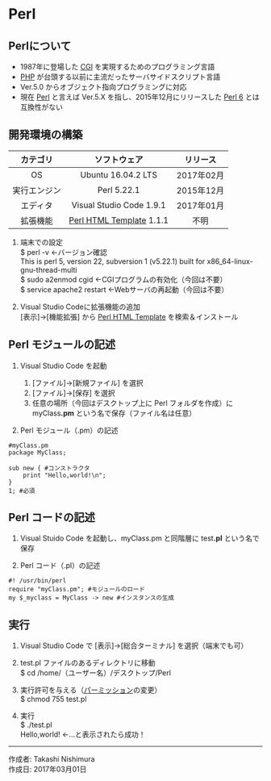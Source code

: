 # Perl

## Perlについて

* 1987年に登場した [CGI](https://ja.wikipedia.org/wiki/Common_Gateway_Interface) を実現するためのプログラミング言語
* [PHP](https://ja.wikipedia.org/wiki/PHP:_Hypertext_Preprocessor) が台頭する以前に主流だったサーバサイドスクリプト言語
* Ver.5.0 からオブジェクト指向プログラミングに対応
* 現在 [Perl](https://ja.wikipedia.org/wiki/Perl) と言えば Ver.5.X を指し、2015年12月にリリースした [Perl 6](https://ja.wikipedia.org/wiki/Perl_6) とは互換性がない


## 開発環境の構築

|カテゴリ|ソフトウェア|リリース|
|:--:|:--:|:--:|
|OS|Ubuntu 16.04.2 LTS|2017年02月|
|実行エンジン|Perl 5.22.1|2015年12月|
|エディタ|Visual Studio Code 1.9.1|2017年01月|
|拡張機能|[Perl HTML Template](https://github.com/textmate/perl-html-template.tmbundle) 1.1.1|不明|

1. 端末での設定  
    $ perl -v ←バージョン確認  
    This is perl 5, version 22, subversion 1 (v5.22.1) built for x86_64-linux-gnu-thread-multi  
    $ sudo a2enmod cgid ←CGIプログラムの有効化（今回は不要）  
    $ service apache2 restart ←Webサーバの再起動（今回は不要）  

1. Visual Studio Codeに拡張機能の追加  
    [表示]→[機能拡張] から [Perl HTML Template](https://github.com/textmate/perl-html-template.tmbundle) を検索＆インストール

## Perl モジュールの記述

1. Visual Studio Code を起動
    1. [ファイル]→[新規ファイル] を選択
    1. [ファイル]→[保存] を選択
    1. 任意の場所（今回はデスクトップ上に Perl フォルダを作成）に myClass<b>.pm</b> という名で保存（ファイル名は任意）  

1. Perl モジュール（.pm）の記述
```
#myClass.pm
package MyClass;

sub new { #コンストラクタ
    print "Hello,world!\n";
}
1; #必須
```

## Perl コードの記述

1. Visual Stuido Code を起動し、myClass.pm と同階層に test<b>.pl</b> という名で保存

1. Perl コード（.pl）の記述

```
#! /usr/bin/perl
require "myClass.pm"; #モジュールのロード
my $_myclass = MyClass -> new #インスタンスの生成
```

## 実行

1. Visual Studio Code で [表示]→[総合ターミナル] を選択（端末でも可）

1. test.pl ファイルのあるディレクトリに移動  
$ cd /home/（ユーザー名）/デスクトップ/Perl

1. 実行許可を与える（[パーミッション](http://bit.ly/2lR40F3)の変更）  
$ chmod 755 test.pl

1. 実行  
$ ./test.pl  
Hello,world! ←…と表示されたら成功！

***
作成者: Takashi Nishimura  
作成日: 2017年03月01日
